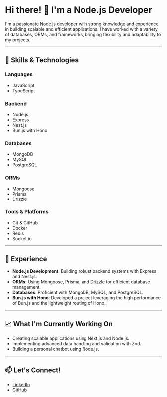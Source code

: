 # Hi there! 👋 I'm a Node.js Developer

I'm a passionate Node.js developer with strong knowledge and experience in building scalable and efficient applications. I have worked with a variety of databases, ORMs, and frameworks, bringing flexibility and adaptability to my projects.

---

## 🚀 Skills & Technologies

### Languages
- JavaScript
- TypeScript

### Backend
- Node.js
- Express
- Nest.js
- Bun.js with Hono

### Databases
- MongoDB
- MySQL
- PostgreSQL

### ORMs
- Mongoose
- Prisma
- Drizzle

### Tools & Platforms
- Git & GitHub
- Docker
- Redis
- Socket.io

---

## 💼 Experience

- **Node.js Development**: Building robust backend systems with Express and Nest.js.
- **ORMs**: Using Mongoose, Prisma, and Drizzle for efficient database management.
- **Databases**: Proficient with MongoDB, MySQL, and PostgreSQL.
- **Bun.js with Hono**: Developed a project leveraging the high performance of Bun.js and the lightweight routing of Hono.

---

## 📈 What I'm Currently Working On
- Creating scalable applications using Next.js and Node.js.
- Implementing advanced data handling and validation with Zod.
- Building a personal chatbot using Node.js.

---

## 📫 Let's Connect!

- [LinkedIn](https://www.linkedin.com/in/priyank-ambliya-119986306/)  
- [GitHub](https://github.com/priyankambliya?tab=repositories) 
<!--
**priyankambliya/priyankambliya** is a ✨ _special_ ✨ repository because its `README.md` (this file) appears on your GitHub profile.

Here are some ideas to get you started:

- 🔭 I’m currently working on ...
- 🌱 I’m currently learning ...
- 👯 I’m looking to collaborate on ...
- 🤔 I’m looking for help with ...
- 💬 Ask me about ...
- 📫 How to reach me: ...
- 😄 Pronouns: ...
- ⚡ Fun fact: ...
-->
